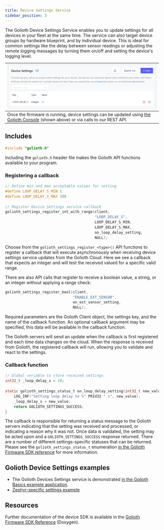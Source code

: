 ```yaml
---
title: Device Settings Service
sidebar_position: 3
---
```


The Golioth Device Settings Service enables you to update settings for all
devices in your fleet at the same time. The service can also target device
groups by hardware blueprint, and by individual device. This is ideal for common
settings like the delay between sensor readings or adjusting the remote logging
messages by turning them on/off and setting the device's logging level.

| ![Use the Golioth Console to change device settings remotely](../assets/golioth-device-settings-menu.png) |
| -- |
| Once the firmware is running, device settings can be updated using [the Golioth Console](https://console.golioth.io) (shown above) or via calls to our REST API. |

## Includes

```c
#include "golioth.h"
```

Including the `golioth.h` header file makes the Golioth API functions available
to your program.

### Registering a callback

```c
// Define min and max acceptable values for setting
#define LOOP_DELAY_S_MIN 1
#define LOOP_DELAY_S_MAX 300

// Register Device Settings service callback
golioth_settings_register_int_with_range(client,
                                         "LOOP_DELAY_S",
                                         LOOP_DELAY_S_MIN,
                                         LOOP_DELAY_S_MAX,
                                         on_loop_delay_setting,
                                         NULL);
```

Choose from the `golioth_settings_register_<type>()` API functions to register a
callback that will execute asynchronously when receiving device settings service
updates from the Golioth Cloud. Here we see a callback that expects an integer
and will test the received valued for a specific valid range.

There are also API calls that register to receive a boolean value, a string, or
an integer without applying a range check:

```c
golioth_settings_register_bool(client,
                               "ENABLE_EXT_SENSOR",
                               on_ext_sensor_setting,
                               NULL);
```

Required parameters are the Golioth Client object, the settings key, and the
name of the callback function. An optional callback argument may be specified,
this data will be available in the callback function.

The Golioth servers will send an update when the callback is first registered
and each time data changes on the cloud. When the response is received from
Golioth, the registered callback will run, allowing you to validate and react to
the settings.

### Callback function

```c
// Global veriable to store received settings
int32_t _loop_delay_s = 10;

static golioth_settings_status_t on_loop_delay_setting(int32_t new_value, void* arg) {
    LOG_INF("Setting loop delay to %" PRId32 " s", new_value);
    _loop_delay_s = new_value;
    return GOLIOTH_SETTINGS_SUCCESS;
}
```

The callback is responsible for returning a status message to the Golioth
servers indicating that the setting was received and processed, or indicating a
reason why it was not. Once data is validated, the setting may be acted upon and
a `GOLIOTH_SETTINGS_SUCCESS` response returned. There are a number of different
settings-specific statuses that can be returned. Please see the
`golioth_settings_status_t` enumeration [in the Golioth Firmware SDK
reference](https://firmware-sdk-docs.golioth.io/group__golioth__settings.html)
for more information.

## Golioth Device Settings examples

 * The Golioth Devices Settings service is demonstrated [in the Golioth Basics
   example
   application](https://github.com/golioth/golioth-firmware-sdk/blob/develop/examples/common/golioth_basics.c).
 * [Zephyr-specific settings
   example](https://github.com/golioth/golioth-firmware-sdk/tree/main/examples/zephyr/settings)

## Resources

Further documentation of the device SDK is available in the [Golioth Firmware
SDK
Reference](https://firmware-sdk-docs.golioth.io/group__golioth__lightdb.html)
(Doxygen).
